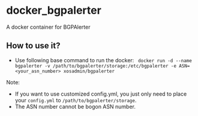 # docker_bgpalerter
A docker container for BGPAlerter

## How to use it?
- Use following base command to run the docker:
`` docker run -d --name bgpalerter -v /path/to/bgpalerter/storage:/etc/bgpalerter -e ASN=<your_asn_number> xosadmin/bgpalerter``

Note:  
- If you want to use customized config.yml, you just only need to place your ``config.yml`` to ``/path/to/bgpalerter/storage``.
- The ASN number cannot be bogon ASN number.
